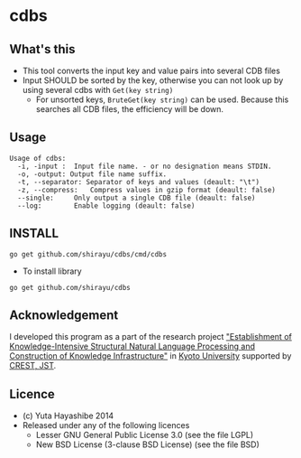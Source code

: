 
# cdbs


## What's this

- This tool converts the input key and value pairs into several CDB files
- Input SHOULD be sorted by the key, otherwise you can not look up by using several cdbs with ``Get(key string)``
    - For unsorted keys, ``BruteGet(key string)`` can be used. Because this searches all CDB files, the efficiency will be down.

## Usage
```
Usage of cdbs:
  -i, -input :  Input file name. - or no designation means STDIN.
  -o, -output: Output file name suffix.
  -t, --separator: Separator of keys and values (deault: "\t")
  -z, --compress:   Compress values in gzip format (deault: false)
  --single:     Only output a single CDB file (deault: false)
  --log:        Enable logging (deault: false)
```

## INSTALL

```
go get github.com/shirayu/cdbs/cmd/cdbs
```

- To install library
```
go get github.com/shirayu/cdbs
```

## Acknowledgement

I developed this program as a part of the research project 
["Establishment of Knowledge-Intensive Structural Natural Language Processing and Construction of Knowledge Infrastructure"](http://nlp.ist.i.kyoto-u.ac.jp/CREST/?en)
in [Kyoto University](http://www.kyoto-u.ac.jp/en)
supported by [CREST, JST](http://www.jst.go.jp/kisoken/crest/en/).


## Licence

- (c) Yuta Hayashibe 2014
- Released under any of the following licences
    - Lesser GNU General Public License 3.0 (see the file LGPL)
    - New BSD License (3-clause BSD License) (see the file BSD)

